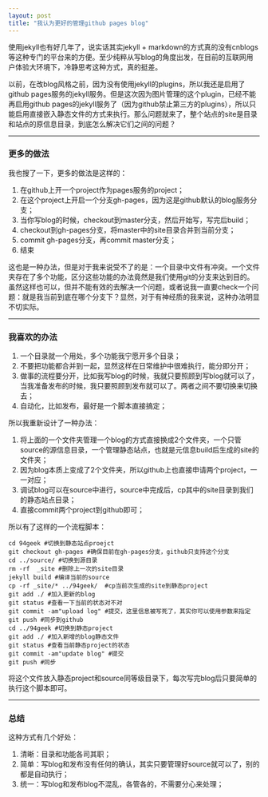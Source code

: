 ```yaml
---  
layout: post
title: "我认为更好的管理github pages blog"
---
```


使用jekyll也有好几年了，说实话其实jekyll + markdown的方式真的没有cnblogs等这种专门的平台来的方便。至少纯粹从写blog的角度出发，在目前的互联网用户体验大环境下，冷静思考这种方式，真的挺差。  

以前，在改blog风格之前，因为没有使用jekyll的plugins，所以我还是启用了github pages服务的jekyll服务。但是这次因为图片管理的这个plugin，已经不能再启用github pages的jekyll服务了（因为github禁止第三方的plugins），所以只能启用直接嵌入静态文件的方式来执行。那么问题就来了，整个站点的site是目录和站点的原信息目录，到底怎么解决它们之间的问题？  

* * * 

### 更多的做法  

我也搜了一下，更多的做法是这样的：  
1. 在github上开一个project作为pages服务的project；  
2. 在这个project上开启一个分支gh-pages，因为这是github默认的blog服务分支；  
3. 当你写blog的时候，checkout到master分支，然后开始写，写完后build；  
4. checkout到gh-pages分支，将master中的site目录合并到当前分支；  
5. commit gh-pages分支，再commit master分支；  
6. 结束   

这也是一种办法，但是对于我来说受不了的是：一个目录中文件有冲突。一个文件夹存在了多个功能，区分这些功能的办法竟然是我们使用git的分支来达到目的。虽然这样也可以，但并不能有效的去解决一个问题，或者说我一直要check一个问题：就是我当前到底在哪个分支下？显然，对于有神经质的我来说，这种办法明显不切实际。  

* * * 

### 我喜欢的办法  

1. 一个目录就一个用处，多个功能我宁愿开多个目录；  
2. 不要把功能都合并到一起，显然这样在日常维护中很难执行，能分即分开；  
3. 做事的流程要分开，比如我写blog的时候，我就只要照顾到写blog就可以了，当我准备发布的时候，我只要照顾到发布就可以了。两者之间不要切换来切换去；  
4. 自动化，比如发布，最好是一个脚本直接搞定；  

所以我重新设计了一种办法：  
1. 将上面的一个文件夹管理一个blog的方式直接换成2个文件夹，一个只管source的源信息目录，一个管理静态站点，也就是元信息build后生成的site的文件夹；  
2. 因为blog本质上变成了2个文件夹，所以github上也直接申请两个project，一一对应；  
3. 调试blog可以在source中进行，source中完成后，cp其中的site目录到我们的静态站点目录；  
4. 直接commit两个project到github即可；  

所以有了这样的一个流程脚本：

    cd 94geek #切换到静态站点proejct
    git checkout gh-pages #确保目前在gh-pages分支，github只支持这个分支
    cd ../source/ #切换到源目录
    rm -rf  _site #删除上一次的site目录
    jekyll build #编译当前的source
    cp -rf _site/* ../94geek/  #cp当前次生成的site到静态project
    git add ./ #加入更新的blog
    git status #查看一下当前的状态对不对
    git commit -am"upload log" #提交，这里信息被写死了，其实你可以使用参数来指定
    git push #同步到github
    cd ../94geek #切换到静态project
    git add ./ #加入新增的blog静态文件
    git status #查看当前静态project的状态
    git commit -am"update blog" #提交
    git push #同步
    
将这个文件放入静态project和source同等级目录下，每次写完blog后只要简单的执行这个脚本即可。  

* * *

### 总结  

这种方式有几个好处：  
1. 清晰：目录和功能各司其职；  
2. 简单：写blog和发布没有任何的确认，其实只要管理好source就可以了，别的都是自动执行；  
3. 统一：写blog和发布blog不混乱，各管各的，不需要分心来处理；
  




